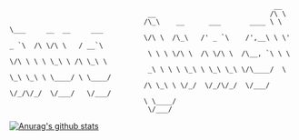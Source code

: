                                                                      __                           
                                      __                            /\ \                          
                                     /\_\    __      ___       ____ \ \ \___     __  __     ___   
                                     \/\ \  /\_\   /' _ `\    /',__\ \ \' _ `\  /\ \/\ \   / __`\ 
                                      \ \ \ \/\ \  /\ \/\ \  /\__, `\ \ \ \/\ \ \ \ \_\ \ /\ \_\ \
                                      _\ \ \ \ \_\ \ \_\ \_\ \/\____/  \ \_\ \_\ \ \____/ \ \____/
                                     /\ \_\ \ \/_/  \/_/\/_/  \/___/    \/_/\/_/  \/___/   \/___/ 
                                     \ \____/
                                      \/___/




[![Anurag's github stats](//p3-juejin.byteimg.com/tos-cn-i-k3u1fbpfcp/1188110e11c84be89e6c60130622635a~tplv-k3u1fbpfcp-zoom-1.image)](https://github.com/jsdegithub/github-readme-stats)
